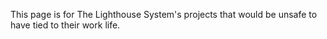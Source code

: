 This page is for The Lighthouse System's projects that would be unsafe to have tied to their work life.
